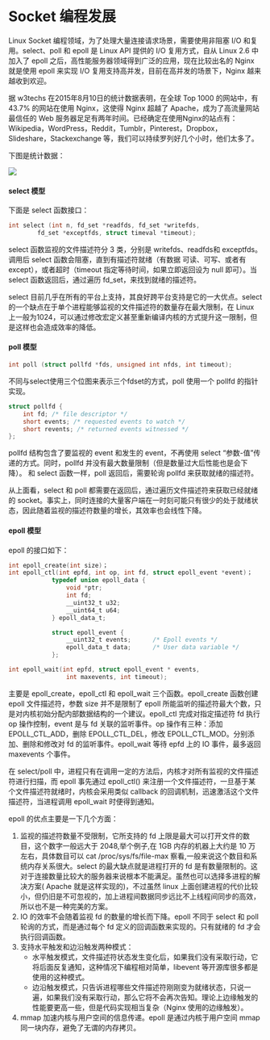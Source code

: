 # Socket 编程发展

Linux Socket 编程领域，为了处理大量连接请求场景，需要使用非阻塞 I/O 和复用。select、poll 和 epoll 是 Linux API 提供的 I/O 复用方式，自从 Linux 2.6 中加入了 epoll 之后，高性能服务器领域得到广泛的应用，现在比较出名的 Nginx 就是使用 epoll 来实现 I/O 复用支持高并发，目前在高并发的场景下，Nginx 越来越收到欢迎。

据 w3techs 在2015年8月10日的统计数据表明，在全球 Top 1000 的网站中，有 43.7% 的网站在使用 Nginx，这使得 Nginx 超越了 Apache，成为了高流量网站最信任的 Web 服务器足足有两年时间。已经确定在使用Nginx的站点有：Wikipedia，WordPress，Reddit，Tumblr，Pinterest，Dropbox，Slideshare，Stackexchange 等，我们可以持续罗列好几个小时，他们太多了。

下图是统计数据：

![](../images/nginx.png)

#### select 模型

下面是 select 函数接口：

```c
int select (int n, fd_set *readfds, fd_set *writefds,
        fd_set *exceptfds, struct timeval *timeout);
```

select 函数监视的文件描述符分 3 类，分别是 writefds、readfds和 exceptfds。调用后 select 函数会阻塞，直到有描述符就绪（有数据 可读、可写、或者有except），或者超时（timeout 指定等待时间，如果立即返回设为 null 即可）。当 select 函数返回后，通过遍历 fd_set，来找到就绪的描述符。

select 目前几乎在所有的平台上支持，其良好跨平台支持是它的一大优点。select 的一个缺点在于单个进程能够监视的文件描述符的数量存在最大限制，在 Linux 上一般为1024，可以通过修改宏定义甚至重新编译内核的方式提升这一限制，但是这样也会造成效率的降低。

#### poll 模型

```c
int poll (struct pollfd *fds, unsigned int nfds, int timeout);
```

不同与select使用三个位图来表示三个fdset的方式，poll 使用一个 pollfd 的指针实现。

```c
struct pollfd {
    int fd; /* file descriptor */
    short events; /* requested events to watch */
    short revents; /* returned events witnessed */
};
```

pollfd 结构包含了要监视的 event 和发生的 event，不再使用 select “参数-值”传递的方式。同时，pollfd 并没有最大数量限制（但是数量过大后性能也是会下降）。 和 select 函数一样，poll 返回后，需要轮询 pollfd 来获取就绪的描述符。

从上面看，select 和 poll 都需要在返回后，通过遍历文件描述符来获取已经就绪的 socket。事实上，同时连接的大量客户端在一时刻可能只有很少的处于就绪状态，因此随着监视的描述符数量的增长，其效率也会线性下降。

#### epoll 模型

epoll 的接口如下：

``` c
int epoll_create(int size)；
int epoll_ctl(int epfd, int op, int fd, struct epoll_event *event)；
            typedef union epoll_data {
                void *ptr;
                int fd;
                __uint32_t u32;
                __uint64_t u64;
            } epoll_data_t;

            struct epoll_event {
                __uint32_t events;      /* Epoll events */
                epoll_data_t data;      /* User data variable */
            };

int epoll_wait(int epfd, struct epoll_event * events,
                int maxevents, int timeout);
```

主要是 epoll_create，epoll_ctl 和 epoll_wait 三个函数。epoll_create 函数创建 epoll 文件描述符，参数 size 并不是限制了 epoll 所能监听的描述符最大个数，只是对内核初始分配内部数据结构的一个建议。epoll_ctl 完成对指定描述符 fd 执行 op 操作控制，event 是与 fd 关联的监听事件。op 操作有三种：添加 EPOLL_CTL_ADD，删除 EPOLL_CTL_DEL，修改 EPOLL_CTL_MOD。分别添加、删除和修改对 fd 的监听事件。epoll_wait 等待 epfd 上的 IO 事件，最多返回 maxevents 个事件。

在 select/poll 中，进程只有在调用一定的方法后，内核才对所有监视的文件描述符进行扫描，而 epoll 事先通过 epoll_ctl() 来注册一个文件描述符，一旦基于某个文件描述符就绪时，内核会采用类似 callback 的回调机制，迅速激活这个文件描述符，当进程调用 epoll_wait 时便得到通知。

epoll 的优点主要是一下几个方面：

1. 监视的描述符数量不受限制，它所支持的 fd 上限是最大可以打开文件的数目，这个数字一般远大于 2048,举个例子,在 1GB 内存的机器上大约是 10 万左右，具体数目可以 cat /proc/sys/fs/file-max 察看,一般来说这个数目和系统内存关系很大。select 的最大缺点就是进程打开的 fd 是有数量限制的。这对于连接数量比较大的服务器来说根本不能满足。虽然也可以选择多进程的解决方案( Apache 就是这样实现的)，不过虽然 linux 上面创建进程的代价比较小，但仍旧是不可忽视的，加上进程间数据同步远比不上线程间同步的高效，所以也不是一种完美的方案。
2. IO 的效率不会随着监视 fd 的数量的增长而下降。epoll 不同于 select 和 poll 轮询的方式，而是通过每个 fd 定义的回调函数来实现的。只有就绪的 fd 才会执行回调函数。
3. 支持水平触发和边沿触发两种模式：
    * 水平触发模式，文件描述符状态发生变化后，如果我们没有采取行动，它将后面反复通知，这种情况下编程相对简单，libevent 等开源库很多都是使用的这种模式。
    * 边沿触发模式，只告诉进程哪些文件描述符刚刚变为就绪状态，只说一遍，如果我们没有采取行动，那么它将不会再次告知。理论上边缘触发的性能要更高一些，但是代码实现相当复杂（Nginx 使用的边缘触发）。
4. mmap 加速内核与用户空间的信息传递。epoll 是通过内核于用户空间 mmap 同一块内存，避免了无谓的内存拷贝。
